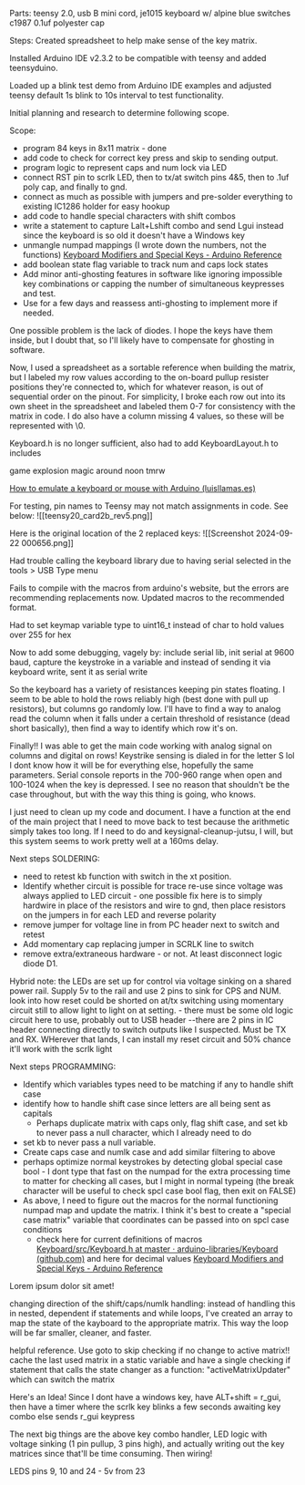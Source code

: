 Parts: teensy 2.0, usb B mini cord, je1015 keyboard w/ alpine blue switches c1987 0.1uf polyester cap

Steps:
Created spreadsheet to help make sense of the key matrix.

Installed Arduino IDE v2.3.2 to be compatible with teensy and added teensyduino.

Loaded up a blink test demo from Arduino IDE examples and adjusted teensy default 1s blink to 10s interval to test functionality. 

Initial planning and research to determine following scope. 

Scope: 
 - program 84 keys in 8x11 matrix - done
 - add code to check for correct key press and skip to sending output. 
 - program logic to represent caps and num lock via LED 
 - connect RST pin to scrlk LED, then to tx/at switch pins 4&5, then to .1uf poly cap, and finally to gnd. 
 - connect as much as possible with jumpers and pre-solder everything to existing IC1286 holder for easy hookup
 -  add code to handle special characters with shift combos
 - write a statement to capture Lalt+Lshift combo and send Lgui instead since the keyboard is so old it doesn't have a Windows key
 - unmangle numpad mappings (I wrote down the numbers, not the functions) [Keyboard Modifiers and Special Keys - Arduino Reference](https://www.arduino.cc/reference/en/language/functions/usb/keyboard/keyboardmodifiers/)
 - add boolean state flag variable to track num and caps lock states
 - Add minor anti-ghosting features in software like ignoring impossible key combinations or capping the number of simultaneous keypresses and test. 
 - Use for a few days and reassess anti-ghosting to implement more if needed. 

One possible problem is the lack of diodes.  I hope the keys have them inside, but I doubt that, so I'll likely have to compensate for ghosting in software. 

Now, I used a spreadsheet as a sortable reference when building the matrix, but I labeled my row values according to the on-board pullup resister positions they're connected to, which for whatever reason, is out of sequential order on the pinout.  For simplicity, I broke each row out into its own sheet in the spreadsheet and labeled them 0-7 for consistency with the matrix in code.  I do also have a column missing 4 values, so these will be represented with \0. 

Keyboard.h is no longer sufficient, also had to add KeyboardLayout.h to includes

game explosion magic around noon tmrw

[How to emulate a keyboard or mouse with Arduino (luisllamas.es)](https://www.luisllamas.es/en/emulate-keyboard-mouse-arduino/)

For testing, pin names to Teensy may not match assignments in code. See below:
![[teensy20_card2b_rev5.png]]


Here is the original location of the 2 replaced keys: 
![[Screenshot 2024-09-22 000656.png]]


Had trouble calling the keyboard library due to having serial selected in the tools > USB Type menu

Fails to compile with the macros from arduino's website, but the errors are recommending replacements now.  Updated macros to the recommended format. 

Had to set keymap variable type to uint16_t instead of char to hold values over 255 for hex

Now to add some debugging, vagely by: include serial lib, init serial at 9600 baud, capture the keystroke in a variable and instead of sending it via keyboard write, sent it as serial write

So the keyboard has a variety of resistances keeping pin states floating.  I seem to be able to hold the rows reliably high (best done with pull up resistors), but columns go randomly low.  I'll have to find a way to analog read the column when it falls under a certain threshold of resistance (dead short basically), then find a way to identify which row it's on. 

Finally!!  I was able to get the main code working with analog signal on columns and digital on rows!  Keystrike sensing is dialed in for the letter S lol I dont know how it will be for everything else, hopefully the same parameters.  Serial console reports in the 700-960 range when open and 100-1024 when the key is depressed.  I see no reason that shouldn't be the case throughout, but with the way this thing is going, who knows. 

I just need to clean up my code and document.  I have a function at the end of the main project that I need to move back to test because the arithmetic simply takes too long.  If I need to do and keysignal-cleanup-jutsu, I will, but this system seems to work pretty well at a 160ms delay.

Next steps SOLDERING:
- need to retest kb function with switch in the xt position.
- Identify whether circuit is possible for trace re-use since voltage was always applied to LED circuit - one possible fix here is to simply hardwire in place of the resistors and wire to gnd, then place resistors on the jumpers in for each LED and reverse polarity
- remove jumper for voltage line in from PC header next to switch and retest
- Add momentary cap replacing jumper in SCRLK line to switch
- remove extra/extraneous hardware - or not. At least disconnect logic diode D1. 

Hybrid note: the LEDs are set up for control via voltage sinking on a shared power rail.  Supply 5v to the rail and use 2 pins to sink for CPS and NUM.  look into how reset could be shorted on at/tx switching using momentary circuit still to allow light to light on at setting.  - there must be some old logic circuit here to use, probably out to USB header --there are 2 pins in IC header connecting directly to switch outputs like I suspected.  Must be TX and RX.  WHerever that lands, I can install my reset circuit and 50% chance it'll work with the scrlk light

Next steps PROGRAMMING:
 - Identify which variables types need to be matching if any to handle shift case
 - identify how to handle shift case since letters are all being sent as capitals
	 - Perhaps duplicate matrix with caps only, flag shift case, and set kb to never pass a null character, which I already need to do
- set kb to never pass a null variable. 
- Create caps case and numlk case and add similar filtering to above
- perhaps optimize normal keystrokes by detecting global special case bool - I dont type that fast on the numpad for the extra processing time to matter for checking all cases, but I might in normal typeing (the break character will be useful to check spcl case bool flag, then exit on FALSE)
- As above, I need to figure out the macros for the normal functioning numpad map and update the matrix.  I think it's best to create a "special case matrix" variable that coordinates can be passed into on spcl case conditions
	- check here for current definitions of macros [Keyboard/src/Keyboard.h at master · arduino-libraries/Keyboard (github.com)](https://github.com/arduino-libraries/Keyboard/blob/master/src/Keyboard.h) and here for decimal values [Keyboard Modifiers and Special Keys - Arduino Reference](https://www.arduino.cc/reference/en/language/functions/usb/keyboard/keyboardmodifiers/)

Lorem ipsum dolor sit amet!

changing direction of the shift/caps/numlk handling: instead of handling this in nested, dependent if statements and while loops, I've created an array to map the state of the kayboard to the appropriate matrix.  This way the loop will be far smaller, cleaner, and faster. 

helpful reference.  Use goto to skip checking if no change to active matrix!! 
cache the last used matrix in a static variable and have a single checking if statement that calls the state changer as a function: "activeMatrixUpdater" which can switch the matrix

Here's an Idea!  Since I dont have a windows key, have ALT+shift = r_gui, then have a timer where the scrlk key blinks a few seconds awaiting key combo else sends r_gui keypress

The next big things are the above key combo handler, LED logic with voltage sinking (1 pin pullup, 3 pins high), and actually writing out the key matrices since that'll be time consuming.  Then wiring! 

LEDS pins 9, 10 and 24 - 5v from 23